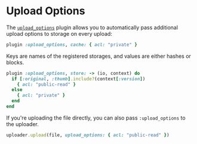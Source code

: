# Upload Options

The [`upload_options`][upload_options] plugin allows you to automatically pass
additional upload options to storage on every upload:

```rb
plugin :upload_options, cache: { acl: "private" }
```

Keys are names of the registered storages, and values are either hashes or
blocks.

```rb
plugin :upload_options, store: -> (io, context) do
  if [:original, :thumb].include?(context[:version])
    { acl: "public-read" }
  else
    { acl: "private" }
  end
end
```

If you're uploading the file directly, you can also pass `:upload_options` to
the uploader.

```rb
uploader.upload(file, upload_options: { acl: "public-read" })
```

[upload_options]: /lib/shrine/plugins/upload_options.rb
